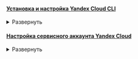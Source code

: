 <!-- # [Установка Yandex Cloud CLI](https://yandex.cloud/en-ru/docs/cli/quickstart#install)
Интерфейс командной строки Yandex Cloud (CLI) — скачиваемое программное обеспечение для управления облачными ресурсами через командную строку.  -->

#### [Установка и настройка Yandex Cloud CLI](# "Интерфейс командной строки Yandex Cloud (CLI) — скачиваемое ПО для управления облачными ресурсами через командную строку.")


<details>
<summary>Развернуть</summary>   

##### Автоматическая настройка Yandex Cloud CLI

<details>
<summary>Развернуть</summary>   

1. Установка Yandex Cloud CLI  
    - Ничего дополнительно устанавливать не нужно. Установка произошла на этапе сборки Docker image

2. Настройка профиля Yandex Cloud CLI  

       # Начало настройки профиля

       yc init

       # Продолжение настройки согласно сообщениям командной строки

       # Проверка настроек профиля Yandex Cloud CLI

       yc config list
</details>

##### Ручная настройка Yandex Cloud CLI
Если по каким-то причинам Yandex Cloud CLI не был добавлен в Docker image  
[Ссылка на инструкцию с официального сайта Yandex Cloud](https://yandex.cloud/ru/docs/cli/operations/install-cli)

</details>

<!-- # [Настройка сервисного аккаунта Yandex Cloud](https://yandex.cloud/ru/docs/ydb/terraform/credentials)

Сервисный аккаунт необходим для аутентификации и управления ресурсами Yandex Cloud -->

#### [Настройка сервисного аккаунта Yandex Cloud](# "Сервисный аккаунт необходим для аутентификации и управления ресурсами Yandex Cloud")


<details>
<summary>Развернуть</summary>   

##### Автоматическая настройка сервисного аккаунта Yandex Cloud

<details>
<summary>Развернуть</summary>   

1. Создание файла с данными для аутентификации в Yandex Cloud
        
       # В корневой директории репозитория создать YC_meta.json и заполнить его, согласно документации
       # Файл добавлен в .gitignore, поэтому для примера использовать YC_meta_EXAMPLE.json

2. Запуск Python-скрипта [**YC service account configuration.py**](/yc_service_account_configuration.py) для автоматической настройки аккаунта Yandex Cloud

3. Запуск Python-скрипта [**terraform_init.py**](/terraform_init.py) для автоматической установки провайдера для работы с YDB  
        

</details>

##### Ручная настройка сервисного аккаунта Yandex Cloud
Если по каким-то причинам сервисный аккаунт Yandex Cloud не получается настроить с помощью скрипта  
[Ссылка на инструкцию с официального сайта Yandex Cloud](https://yandex.cloud/ru/docs/ydb/terraform/credentials#bash_1)




